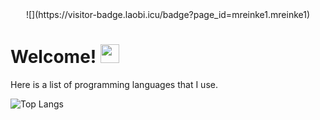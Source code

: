 <div align="center">
    ![](https://visitor-badge.laobi.icu/badge?page_id=mreinke1.mreinke1)<br/>
</div>


<h1>
  Welcome!
  <img src="https://media.giphy.com/media/hvRJCLFzcasrR4ia7z/giphy.gif" width="30px"/>
</h1>

Here is a list of programming languages that I use.

![Top Langs](https://github-readme-stats.vercel.app/api/top-langs/?username=mreinke1&theme=dark)

<!--
**mreinke1/mreinke1** is a ✨ _special_ ✨ repository because its `README.md` (this file) appears on your GitHub profile.
